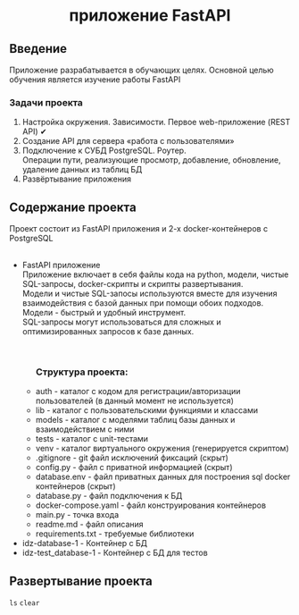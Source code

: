 <h1 align="center"> приложение FastAPI </h1>  
<h2> Введение </h2>
Приложение разрабатывается в обучающих целях. Основной целью обучения является изучение работы FastAPI
<h3> Задачи проекта </h3>

<ol>
  <li>Настройка окружения. Зависимости. Первое web-приложение (REST API) ✔</li>
  <li>Создание API для сервера «работа с пользователями»</li>
  <li>Подключение к СУБД PostgreSQL. Роутер.<br>Операции пути, реализующие просмотр, добавление, обновление, удаление данных из таблиц БД</li>
  <li>Развёртывание приложения</li>
</ol>

<h2> Содержание проекта </h2>
Проект состоит из FastAPI приложения и 2-х docker-контейнеров с PostgreSQL
<ul>
  <br>
  <li>FastAPI приложение</li>
  Приложение включает в себя файлы кода на python, модели, чистые SQL-запросы, docker-скрипты и скрипты развертывания.<br>
  Модели и чистые SQL-запосы используются вместе для изучения взаимодействия с базой данных при помощи обоих подходов.<br>
  Модели - быстрый и удобный инструмент.<br>
  SQL-запросы могут использоваться для сложных и оптимизированных запросов к базе данных.
  <ul>
    <br>
    <h3>Структура проекта:</h3>
      <li>auth - каталог с кодом для регистрации/авторизации пользователей (в данный момент не используется)</li>
      <li>lib - каталог с пользовательскими функциями и классами</li>
      <li>models - каталог с моделями таблиц базы данных и взаимодействием с ними</li>
      <li>tests - каталог с unit-тестами </li>
      <li>venv - каталог виртуального окружения (генерируется скриптом)</li>
      <li>.gitignore - git файл исключений фиксаций (скрыт)</li>
      <li>config.py - файл с приватной информацией (скрыт)</li>
      <li>database.env - файл приватных данных для построения sql docker контейнеров (скрыт)</li>
      <li>database.py - файл подключения к БД</li>
      <li>docker-compose.yaml - файл конструирования контейнеров</li>
      <li>main.py - точка входа</li>
      <li>readme.md - файл описания</li>
      <li>requirements.txt - требуемые библиотеки</li>
    </ul>
  <li>idz-database-1 - Контейнер с БД</li>
  <li>idz-test_database-1 - Контейнер с БД для тестов</li>
</ul>
<h2> Развертывание проекта </h2>
<code>ls</code>
<code>clear</code>
